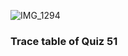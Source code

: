 ![IMG_1294](https://user-images.githubusercontent.com/89367058/166854358-58b59d47-06cb-49b3-b7e5-27f7b18bdb99.JPG)
### Trace table of Quiz 51
